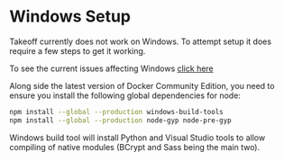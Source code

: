# Windows Setup

Takeoff currently does not work on Windows. To attempt setup it does require a few steps to get it working.

To see the current issues affecting Windows [click here](https://github.com/tanepiper/takeoff/pulls?q=is%3Apr+is%3Aopen+label%3Awindows)

Along side the latest version of Docker Community Edition, you need to ensure you install the following global dependencies for node:

```bash
npm install --global --production windows-build-tools
npm install --global --production node-gyp node-pre-gyp
```

Windows build tool will install Python and Visual Studio tools to allow compiling of native modules (BCrypt and Sass being the main two).
